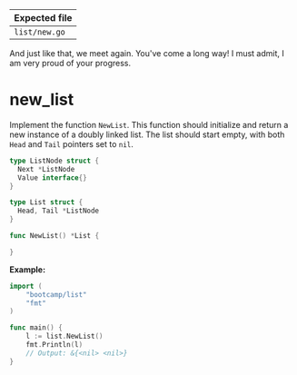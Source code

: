 | Expected file |
| ------------- |
| `list/new.go` |

<p data-story-username="aberonshin">And just like that, we meet again. You've come a long way! I must admit, I am very proud of your progress.</p>

# new_list

Implement the function `NewList`. This function should initialize and return a new instance of a doubly linked list. The list should start empty, with both `Head` and `Tail` pointers set to `nil`.

```go
type ListNode struct {
  Next *ListNode
  Value interface{}
}

type List struct {
  Head, Tail *ListNode
}

func NewList() *List {

}
```

**Example:**

```go
import (
	"bootcamp/list"
	"fmt"
)

func main() {
	l := list.NewList()
	fmt.Println(l)
	// Output: &{<nil> <nil>}
}
```
